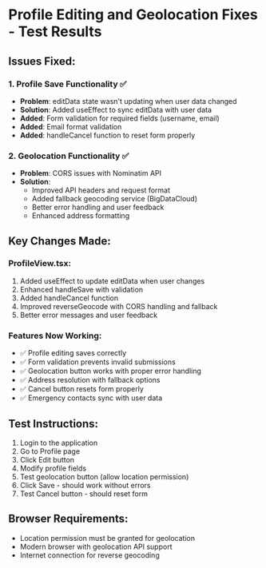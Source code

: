 # Profile Editing and Geolocation Fixes - Test Results

## Issues Fixed:

### 1. Profile Save Functionality ✅
- **Problem**: editData state wasn't updating when user data changed
- **Solution**: Added useEffect to sync editData with user data
- **Added**: Form validation for required fields (username, email)
- **Added**: Email format validation
- **Added**: handleCancel function to reset form properly

### 2. Geolocation Functionality ✅
- **Problem**: CORS issues with Nominatim API
- **Solution**: 
  - Improved API headers and request format
  - Added fallback geocoding service (BigDataCloud)
  - Better error handling and user feedback
  - Enhanced address formatting

## Key Changes Made:

### ProfileView.tsx:
1. Added useEffect to update editData when user changes
2. Enhanced handleSave with validation
3. Added handleCancel function
4. Improved reverseGeocode with CORS handling and fallback
5. Better error messages and user feedback

### Features Now Working:
- ✅ Profile editing saves correctly
- ✅ Form validation prevents invalid submissions
- ✅ Geolocation button works with proper error handling
- ✅ Address resolution with fallback options
- ✅ Cancel button resets form properly
- ✅ Emergency contacts sync with user data

## Test Instructions:
1. Login to the application
2. Go to Profile page
3. Click Edit button
4. Modify profile fields
5. Test geolocation button (allow location permission)
6. Click Save - should work without errors
7. Test Cancel button - should reset form

## Browser Requirements:
- Location permission must be granted for geolocation
- Modern browser with geolocation API support
- Internet connection for reverse geocoding

